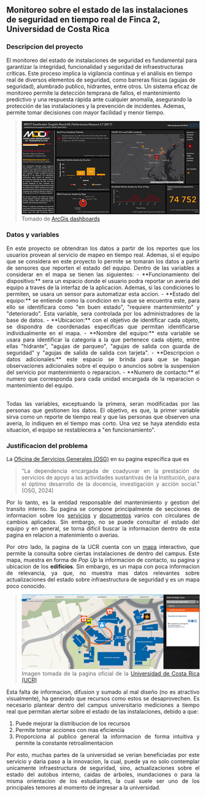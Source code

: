 ## Monitoreo sobre el estado de las instalaciones de seguridad en tiempo real de Finca 2, Universidad de Costa Rica
### Descripcion del proyecto
El monitoreo del estado de instalaciones de seguridad es fundamental para garantizar la integridad, funcionalidad y seguridad de infraestructuras críticas. Este proceso implica la vigilancia continua y el análisis en tiempo real de diversos elementos de seguridad, como barreras físicas (agujas de seguridad),  alumbrado publico, hidrantes, entre otros. Un sistema eficaz de monitoreo permite la detección temprana de fallos, el mantenimiento predictivo y una respuesta rápida ante cualquier anomalía, asegurando la protección de las instalaciones y la prevención de incidentes. Ademas, permite tomar decisiones con mayor facilidad y menor tiempo.
>![Muestra un ejemplo de un mapa interactivo](tiempo.png) 
Tomado de [ArcGis dashboards](https://www.ucr.ac.cr/mapas/sede-central/laboratorio-nacional-de-materiales-y-modelos-estructurales-lanamme.html)
### Datos y variables
<div style="text-align: justify;"> 
En este proyecto se obtendran los datos a partir de los reportes que los usuarios provean al servicio de mapeo en tiempo real. Ademas, si el equipo que se considera en este proyecto lo permite se tomaran los datos a partir de sensores que reporten el estado del equipo. Dentro de las variables a considerar en el mapa se tienen las siguientes:
- **Funcionamiento del dispositivo:** sera un espacio donde el usuario podra reportar un averia del equipo a traves de la interfaz de la aplicacion. Ademas, si las condiciones lo permiten, se usara un sensor para automatizar esta accion.
- **Estado del equipo:** se entiende como la condicion en la que se encuentra este, para ello se identificara como "en buen estado", "requiere mantenimiento" y "deteriorado". Esta variable, sera controlada por los administradores de la base de datos.
- **Ubicacion:** con el objetivo de identificar cada objeto, se dispondra de coordenadas especificas que permitan identificarse individualmente en el mapa.
- **Nombre del equipo:** esta variable se usara para identificar la categoria a la que pertenece cada objeto, entre ellas "hidrante", "agujas de parqueo", "agujas de salida con guarda de seguridad" y "agujas de salida de salida con tarjeta".
- **Descripcion o datos adicionales:**   este espacio se brinda para que se hagan observaciones adicionales sobre el equipo o anuncios sobre la suspension del servicio por mantenimiento o reparacion. 
- **Numero de contacto:** el numero que corresponda para cada unidad encargada de la reparacion o mantenimiento del equipo. <br><br>

Todas las variables, exceptuando la primera, seran modificadas por las personas que gestionen los datos. El objetivo, es que, la primer variable sirva como un reporte de tiempo real y que las personas que observen una averia, lo indiquen en el tiempo mas corto. Una vez se haya atendido esta situacion, el equipo se restablecera a "en funcionamiento".

### Justificacion del problema

La [Oficina de Servicios Generales (OSG)](http://www.osg.ucr.ac.cr/index.php) en su pagina especifica que es
>"La dependencia encargada de coadyuvar en la prestación de servicios de apoyo a las actividades sustantivas de la Institución, para el óptimo desarrollo de la docencia, investigación y acción social." (OSG, 2024)

Por lo tanto, es la entidad responsable del mantenimiento y gestion del transito interno. Su pagina se compone principalmente de secciones de informacion sobre los [servicios](http://www.osg.ucr.ac.cr/index.php/ps) y [documentos](http://www.osg.ucr.ac.cr/index.php/documentos/direccion) varios con circulares de cambios aplicados. Sin embargo, no se puede consultar el estado del equipo y en general, se torna dificil buscar la informacion dentro de esta pagina en relacion a matenimiento o averias. 

Por otro lado, la pagina de la UCR cuenta con un [mapa](https://www.ucr.ac.cr/mapas/sede-central/laboratorio-nacional-de-materiales-y-modelos-estructurales-lanamme.html) interactivo, que permite la consulta sobre ciertas instalaciones de dentro del campus. Este mapa, muestra en forma de _Pop Up_ la informacion de contacto, su pagina y ubicacion de los **edificios**. Sin embargo, es un mapa con poca informacion de relevancia, ya que, no muestra mas datos relevantes sobre actualizaciones del estado sobre infraestructura de seguridad y es un mapa poco conocido.

>![Esta imagen muestra el mapa interactivo de la sede Rodrigo Facio, UCR](UCRMAP.png) Imagen tomada de la pagina oficial de la [Universidad de Costa Rica (UCR)](https://www.ucr.ac.cr/mapas/sede-central/laboratorio-nacional-de-materiales-y-modelos-estructurales-lanamme.html)

Esta falta de informacion, difusion y sumado al mal diseño (no es atractivo visualmente), ha generado que recursos como estos se desaprovechen. Es necesario plantear dentro del campus universitario mediciones a tiempo real que permitan alertar sobre el estado de las instalaciones, debido a que: 
1. Puede mejorar la distribucion de los recursos
2. Permite tomar acciones con mas eficiencia 
3. Proporciona al publico general la informacion de forma intuitiva y permite la constante retroalimentacion

Por esto, muchas partes de la universidad se verian beneficiadas por este servicio y daria paso a la innovacion, la cual, puede ya no solo contemplar unicamente infraestructura de seguridad, sino, actualizaciones sobre el estado del autobus interno, caidas de arboles, inundaciones o para la misma orientacion de los estudiantes, la cual suele ser uno de los principales temores al momento de ingresar a la universidad.     



